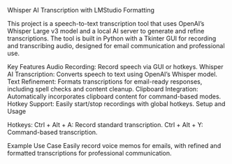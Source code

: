 Whisper AI Transcription with LMStudio Formatting

This project is a speech-to-text transcription tool that uses OpenAI’s Whisper Large v3 model and a local AI server to generate and refine transcriptions. The tool is built in Python with a Tkinter GUI for recording and transcribing audio, designed for email communication and professional use.

Key Features
Audio Recording: Record speech via GUI or hotkeys.
Whisper AI Transcription: Converts speech to text using OpenAI’s Whisper model.
Text Refinement: Formats transcriptions for email-ready responses, including spell checks and content cleanup.
Clipboard Integration: Automatically incorporates clipboard content for command-based modes.
Hotkey Support: Easily start/stop recordings with global hotkeys.
Setup and Usage

Hotkeys:
Ctrl + Alt + A: Record standard transcription.
Ctrl + Alt + Y: Command-based transcription.

Example Use Case
Easily record voice memos for emails, with refined and formatted transcriptions for professional communication.

